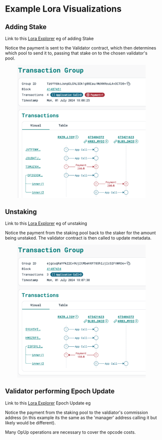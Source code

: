 # Example Lora Visualizations

## Adding Stake

Link to this [Lora Explorer](https://lora.algokit.io/testnet/block/41487451/group/Tz6YY6kcJsnpDLGhLSOk1g08Eau%2FWd4NRouLAvDCTD8%3D) eg of adding Stake

Notice the payment is sent to the Validator contract, which then determines which pool to send it to, passing that stake on to the chosen validator's pool.

<figure><img src="../../.gitbook/assets/image (1).png" alt=""><figcaption></figcaption></figure>

## Unstaking

Link to this [Lora Explorer](https://lora.algokit.io/testnet/block/41487434/group/ejgcuqRaYPkZ2Ev9UjItMbeHXP78OhIJjIcSIFVWRDo%3D) eg of unstaking

Notice the payment from the staking pool back to the staker for the amount being unstaked. The validator contract is then called to update metadata.

<figure><img src="../../.gitbook/assets/image (1) (1).png" alt=""><figcaption></figcaption></figure>

## Validator performing Epoch Update

Link to this [Lora Explorer](https://lora.algokit.io/testnet/block/41486258/group/E%2BlDoHbZGpXb8qd%2BPRHTFnUjW9hw4FZg5xnUOfFHvOc%3D) Epoch Update eg

Notice the payment from the staking pool to the valdiator's commission address (in this example its the same as the 'manager' address calling it but likely would be different).

Many OpUp operations are necessary to cover the opcode costs.

<figure><img src="../../.gitbook/assets/image (2).png" alt=""><figcaption></figcaption></figure>
